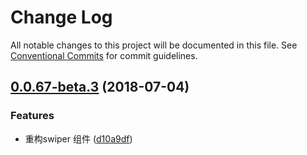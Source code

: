 # Change Log

All notable changes to this project will be documented in this file.
See [Conventional Commits](https://conventionalcommits.org) for commit guidelines.

<a name="0.0.67-beta.3"></a>
## [0.0.67-beta.3](https://github.com/react/taro/compare/v0.0.67-beta.2...v0.0.67-beta.3) (2018-07-04)


### Features

* 重构swiper 组件 ([d10a9df](https://github.com/react/taro/commit/d10a9df))
